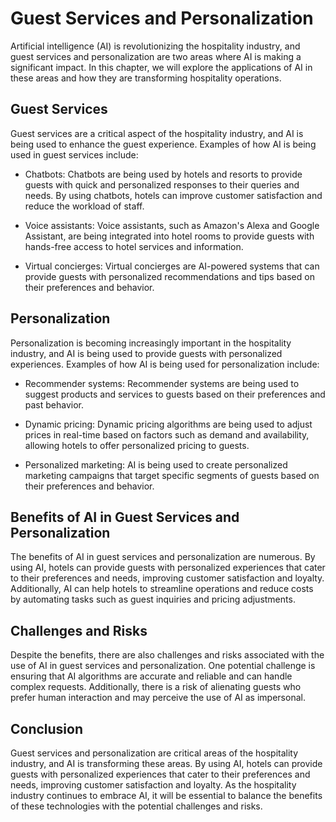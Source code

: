 Guest Services and Personalization
===========================================================================================

Artificial intelligence (AI) is revolutionizing the hospitality industry, and guest services and personalization are two areas where AI is making a significant impact. In this chapter, we will explore the applications of AI in these areas and how they are transforming hospitality operations.

Guest Services
--------------

Guest services are a critical aspect of the hospitality industry, and AI is being used to enhance the guest experience. Examples of how AI is being used in guest services include:

* Chatbots: Chatbots are being used by hotels and resorts to provide guests with quick and personalized responses to their queries and needs. By using chatbots, hotels can improve customer satisfaction and reduce the workload of staff.

* Voice assistants: Voice assistants, such as Amazon's Alexa and Google Assistant, are being integrated into hotel rooms to provide guests with hands-free access to hotel services and information.

* Virtual concierges: Virtual concierges are AI-powered systems that can provide guests with personalized recommendations and tips based on their preferences and behavior.

Personalization
---------------

Personalization is becoming increasingly important in the hospitality industry, and AI is being used to provide guests with personalized experiences. Examples of how AI is being used for personalization include:

* Recommender systems: Recommender systems are being used to suggest products and services to guests based on their preferences and past behavior.

* Dynamic pricing: Dynamic pricing algorithms are being used to adjust prices in real-time based on factors such as demand and availability, allowing hotels to offer personalized pricing to guests.

* Personalized marketing: AI is being used to create personalized marketing campaigns that target specific segments of guests based on their preferences and behavior.

Benefits of AI in Guest Services and Personalization
----------------------------------------------------

The benefits of AI in guest services and personalization are numerous. By using AI, hotels can provide guests with personalized experiences that cater to their preferences and needs, improving customer satisfaction and loyalty. Additionally, AI can help hotels to streamline operations and reduce costs by automating tasks such as guest inquiries and pricing adjustments.

Challenges and Risks
--------------------

Despite the benefits, there are also challenges and risks associated with the use of AI in guest services and personalization. One potential challenge is ensuring that AI algorithms are accurate and reliable and can handle complex requests. Additionally, there is a risk of alienating guests who prefer human interaction and may perceive the use of AI as impersonal.

Conclusion
----------

Guest services and personalization are critical areas of the hospitality industry, and AI is transforming these areas. By using AI, hotels can provide guests with personalized experiences that cater to their preferences and needs, improving customer satisfaction and loyalty. As the hospitality industry continues to embrace AI, it will be essential to balance the benefits of these technologies with the potential challenges and risks.
